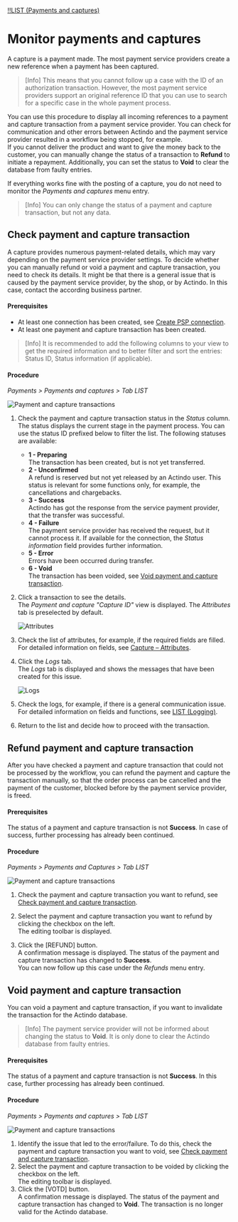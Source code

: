 [!!LIST (Payments and captures)](../UserInterface/02a_ListPaymentsAndCaptures.md)

# Monitor payments and captures

A capture is a payment made. The most payment service providers create a new reference when a payment has been captured.
> [Info] This means that you cannot follow up a case with the ID of an authorization transaction. However, the most payment service providers support an original reference ID that you can use to search for a specific case in the whole payment process.  

You can use this procedure to display all incoming references to a payment and capture transaction from a payment service provider. You can check for communication and other errors between Actindo and the payment service provider resulted in a workflow being stopped, for example.   
If you cannot deliver the product and want to give the money back to the customer, you can manually change the status of a transaction to **Refund** to initiate a repayment. Additionally, you can set the status to **Void** to clear the database from faulty entries.      

If everything works fine with the posting of a capture, you do not need to monitor the *Payments and captures* menu entry.   
> [Info] You can only change the status of a payment and capture transaction, but not any data.



## Check payment and capture transaction

A capture provides numerous payment-related details, which may vary depending on the payment service provider settings. To decide whether you can manually refund or void a payment and capture transaction, you need to check its details. It might be that there is a general issue that is caused by the payment service provider, by the shop, or by Actindo. In this case, contact the according business partner.

#### Prerequisites

- At least one connection has been created, see [Create PSP connection](../Integration/01_ManageConnection.md#create-psp-connection).
- At least one payment and capture transaction has been created.
> [Info] It is recommended to add the following columns to your view to get the required information and to better filter and sort the entries: Status ID, Status information (if applicable).    

#### Procedure

*Payments > Payments and captures > Tab LIST*  

![Payment and capture transactions](../../Assets/Screenshots/Payments/PaymentsCaptures/LISTPaymentsCaptures.png "[Payment and capture transactions]")  


1. Check the payment and capture transaction status in the *Status* column. The status displays the current stage in the payment process. You can use the status ID prefixed below to filter the list. The following statuses are available:   
    - **1 - Preparing**  
        The transaction has been created, but is not yet transferred.
    - **2 - Unconfirmed**   
        A refund is reserved but not yet released by an Actindo user. This status is relevant for some functions only, for example, the cancellations and chargebacks.
    - **3 - Success**  
        Actindo has got the response from the service payment provider, that the transfer was successful.
    - **4 - Failure**   
        The payment service provider has received the request, but it cannot process it. If available for the connection, the *Status information* field provides further information.
    - **5 - Error**   
       Errors have been occurred during transfer.
    - **6 - Void**   
       The transaction has been voided, see [Void payment and capture transaction](#void-payment-and-capture-transaction).
    
2. Click a transaction to see the details.   
    The *Payment and capture "Capture ID"* view is displayed. The *Attributes* tab is preselected by default.   

    ![Attributes](../../Assets/Screenshots/Payments/PaymentsCaptures/AttributesPaymentsCaptures.png "[Attributes]")

3. Check the list of attributes, for example, if the required fields are filled. For detailed information on fields, see [Capture &ndash; Attributes](../UserInterface/02a_ListPaymentsAndCaptures.md#capture-–-attributes).

4. Click the *Logs* tab.   
The *Logs* tab is displayed and shows the messages that have been created for this issue. 

   ![Logs](../../Assets/Screenshots/Payments/PaymentsCaptures/LogPaymentCaptures.png "[Logs]")

5. Check the logs, for example, if there is a general communication issue.
For detailed information on fields and functions, see [LIST (Logging)](../UserInterface/07a_ListLogging.md).

6. Return to the list and decide how to proceed with the transaction.



## Refund payment and capture transaction

After you have checked a payment and capture transaction that could not be processed by the workflow, you can refund the payment and capture the transaction manually, so that the order process can be cancelled and the payment of the customer, blocked before by the payment service provider, is freed.<!---ist das richtig-->

#### Prerequisites

The status of a payment and capture transaction is not **Success**. In case of success, further processing has already been continued. <!---ist das richtig-->

#### Procedure

*Payments > Payments and Captures > Tab LIST*   

![Payment and capture transactions](../../Assets/Screenshots/Payments/PaymentsCaptures/LISTPaymentsCaptures.png "[Payment and capture transactions]")   

1. Check the payment and capture transaction you want to refund, see [Check payment and capture transaction](#check-payment-and-capture-transaction).

2. Select the payment and capture transaction you want to refund by clicking the checkbox on the left.   
    The editing toolbar is displayed.

3. Click the [REFUND] button. <!---was passsiert dann-->   
   A confirmation message is displayed. The status of the payment and capture transaction has changed to **Success**. <!---Stefan, oder "Unconfirmed"?-->   
   You can now follow up this case under the *Refunds* menu entry. <!---Stefan ist das richtig?--> 



## Void payment and capture transaction

You can void a payment and capture transaction, if you want to invalidate the transaction for the Actindo database. 
> [Info] The payment service provider will not be informed about changing the status to **Void**. It is only done to clear the Actindo database from faulty entries.

#### Prerequisites

The status of a payment and capture transaction is not **Success**. In this case, further processing has already been continued. 

#### Procedure
*Payments > Payments and captures > Tab LIST*

![Payment and capture transactions](../../Assets/Screenshots/Payments/PaymentsCaptures/LISTPaymentsCaptures.png "[Payment and capture transactions]")  

 1. Identify the issue that led to the error/failure. To do this, check the payment and capture transaction you want to void, see [Check payment and capture transaction](#check-payment-and-capture-transaction).
2. Select the payment and capture transaction to be voided by clicking the checkbox on the left.   
The editing toolbar is displayed.
3. Click the [VOTD] button.    
   A confirmation message is displayed. The status of the payment and capture transaction has changed to **Void**. The transaction is no longer valid for the Actindo database.